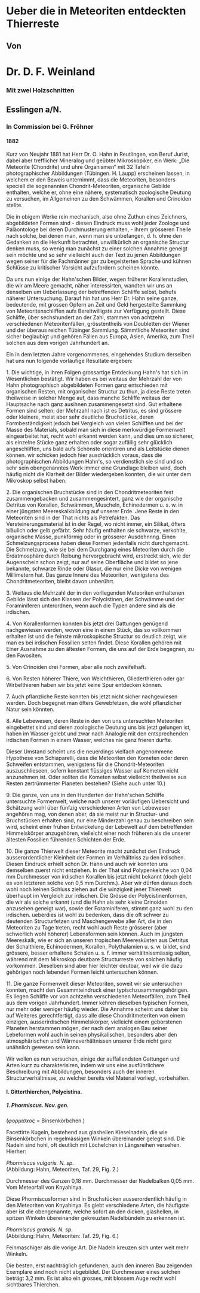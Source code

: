 # Ueber die in Meteoriten entdeckten Thierreste

## Von

# Dr. D. F. Weinland

### Mit zwei Holzschnitten

## Esslingen a/N.

### In Commission bei G. Fröhner

#### 1882

Kurz von Neujahr 1881 hat Herr Dr. O. Hahn in Reutlingen, von Beruf Jurist, dabei aber trefflicher Mineralog und geübter Mikroskopiker, ein Werk: „Die Meteorite (Chondrite) und uhre Organismen“ mit 32 Tafeln photographischer Abbildungen (Tübingen. H. Laupp) erscheinen lassen, in welchem er den Beweis unternimmt, dass die Meteoriten, besonders speciell die sogenannten Chondrit-Meteoriten, organische Gebilde enthalten, welche er, ohne eine nähere, systematisch zoologische Deutung zu versuchen, im Allgemeinen zu den Schwämmen, Korallen und Crinoiden stellte.

Die in obigem Werke rein mechanisch, also ohne Zuthun eines Zeichners, abgebildeten Formen sind - diesen Eindruck muss wohl jeder Zoologe und Paläontologe bei deren Durchmusterung erhalten, - ihrem grösseren Theile nach solche, bei denen man, wenn man sie unbefangen, d. h. ohne den Gedanken an die Herkunft betrachtet, unwillkürlich an organische Structur denken muss, so wenig man zunächst zu einer solchen Annahme geneigt sein möchte und so sehr vielleicht auch der Text zu jenen Abbildungen wegen seiner für die Fachmänner gar zu begeisterten Sprache und kühnen Schlüsse zu kritischer Vorsicht aufzufordern scheinen könnte.

Da uns nun einige der Hahn'schen Bilder, wegen früherer Korallenstudien, die wir am Meere gemacht, näher interessirten, wandten wir uns an denselben um Ueberlassung der betreffenden Schliffe selbst, behufs näherer Untersuchung. Darauf hin hat uns Herr Dr. Hahn seine ganze, bedeutende, mit grossen Opfern an Zeit und Geld hergestellte Sammlung von Meteoritenschliffen aufs Bereitwilligste zur Verfügung gestellt. Diese Schliffe, über sechshundert an der Zahl, stammen von achtzehn verschiedenen Meteoritenfällen, grösstentheils von Doubletten der Wiener und der überaus reichen Tübinger Sammlung. Sämmtliche Meteoriten sind sicher beglaubigt und gehören Fällen aus Europa, Asien, Amerika, zum Theil solchen aus dem vorigen Jahrhundert an.

Ein in dem letzten Jahre vorgenommenes, eingehendes Studium derselben hat uns nun folgende vorläufige Resultate ergeben:  

1\. Die wichtige, in ihren Folgen grossartige Entdeckung Hahn's hat sich im Wesentlichen bestätigt. Wir haben es bei weitaus der Mehrzahl der von Hahn photographisch abgebildeten Formen ganz entschieden mit organischen Resten, mit organischer Structur zu thun, ja diese Reste treten theilweise in solcher Menge auf, dass manche Schliffe weitaus der Hauptsache nach ganz ausihnen zusammengesetzt sind. Gut erhaltene Formen sind selten; der Mehrzahl nach ist es Detritus, es sind grössere oder kleinere, meist aber sehr deutliche Bruchstücke, deren Formbeständigkeit jedoch bei Vergleich von vielen Schilffen und bei der Masse des Materials, sobald man sich in diese merkwürdige Formenwelt eingearbeitet hat, recht wohl erkannt werden kann, und dies um so sicherer, als einzelne Stücke ganz erhalten oder sogar zufällig sehr glücklich angeschliffen, uns bald aufs Schönste orientiren und als Leitstücke dienen können. wir schicken jedoch hier ausdrücklich voraus, dass die photographischen Abbildungen Hahn's, so verdienstlich sie sind und so sehr sein obengenanntes Werk immer eine Grundlage bleiben wird, doch häufig nicht die Klarheit der Bilder wiedergeben konnten, die wir unter dem Mikroskop selbst haben.

2\. Die organischen Bruchstücke sind in den Chondritmeteoriten fest zusammengebacken und zusammengesintert, ganz wie der organische Detritus von Korallen, Schwämmen, Muscheln, Echinodermen u. s. w. in einer jüngsten Meereskalkbildung auf unserer Erde. Jene Reste in den Meteoriten sind in der That nichts als Petrefakten. Das Versteinerungsmaterial ist in der Regel, wo nicht immer, ein Silikat, öfters bläulich oder gelb gefärbt. Sehr häufig enthalten sie schwarze, verkohlte, organische Masse, punkförmig oder in grösserer Ausdehnnng. Einen Schmelzungsprocess haben diese Formen jedenfalls nicht durchgemacht. Die Schmelzung, wie sie bei dem Durchgang eines Meteoriten durch die Erdatmosphäre durch Reibung hervorgebracht wird, erstreckt sich, wie der Augenschein schon zeigt, nur auf seine Oberfläche und bildet so jene bekannte, schwarze Rinde oder Glasur, die nur eine Dicke von wenigen Millimetern hat. Das ganze Innere des Meteoriten, wenigstens des Chondritmeteoriten, bleibt davon unberührt.

3\. Weitaus die Mehrzahl der in den vorliegenden Meteoriten enthaltenen Gebilde lässt sich den Klassen der Polycistinen, der Schwämme und der Foraminiferen unterordnen, wenn auch die Typen andere sind als die irdischen.

4\. Von Korallenformen konnten bis jetzt drei Gattungen genügend nachgewiesen werden, wovon eine in einem Stück, das so vollkommen erhalten ist und die feinste mikroskopische Structur so deutlich zeigt, wie man es bei irdischen Fossilien selten findet. Diese Korallen gehören mit Einer Ausnahme zu den ältesten Formen, die uns auf der Erde begegnen, zu den Favositen.

5\. Von Crinoiden drei Formen, aber alle noch zweifelhaft.

6\. Von Resten höherer Thiere, von Weichthieren, Gliederthieren oder gar Wirbelthieren haben wir bis jetzt keine Spur entdecken können.

7\. Auch pflanzliche Reste konnten bis jetzt nicht sicher nachgewiesen werden. Doch begegnet man öfters Gewebfetzen, die wohl pflanzlicher Natur sein könnten.

8\. Alle Lebewesen, deren Reste in den von uns untersuchten Meteoriten eingebettet sind und deren zoologische Deutung uns bis jetzt gelungen ist, haben im Wasser gelebt und zwar nach Analogie mit den entsprechenden irdischen Formen in einem Wasser, welches nie ganz frieren durfte.

Dieser Umstand scheint uns die neuerdings vielfach angenommene Hypothese von Schiaparelli, dass die Meteoriten den Kometen oder deren Schweifen entstammen, wenigstens für die Chondrit-Meteoriten auszuschlieseen, sofern konstant flüssiges Wasser auf Kometen nicht anzunehmen ist. Oder sollten die Kometen selbst vielleicht theilweise aus Resten zertrümmerter Planeten bestehen? (Siehe auch unter 10.)

9\. Die ganze, von uns in den Hunderten der Hahn'schen Schliffe untersuchte Formenwelt, welche nach unserer vorläufigen Uebersicht und Schätzung wohl über fünfzig verschiedenen Arten von Lebewesen angehören mag, von denen aber, da sie meist nur in Structur- und Bruchstücken erhalten sind, nur eine Minderzahl genau zu beschreiben sein wird, scheint einer frühen Entwickelung der Lebewelt auf dem betreffenden Himmelskörper anzugehören, vielleicht einer noch früheren als die unserer ältesten Fossilien führenden Schichten der Erde.

10\. Die ganze Thierwelt dieser Meteorite macht zunächst den Eindruck ausserordentlicher Kleinheit der Formen im Verhältniss zu den irdischen. Diesen Eindruck erhielt schon Dr. Hahn und auch wir konnten uns demselben zuerst nicht entziehen. In der That sind Polypenkelche von 0,04 mm Durchmesser von irdischen Korallen bis jetzt nicht bekannt (doch giebt es von letzteren solche von 0,5 mm Durchm.). Aber wir dürfen daraus doch wohl noch keinen Schluss ziehen auf die winzigkeit jener Thierwelt überhaupt im Vergleich zur irdischen. Die Grösse der Polycistinenformen, die wir als solche erkannt (und die Hahn als sehr kleine Crinoiden anzusehen geneigt war), sowie der Foraminiferen, stimmt ganz wohl zu den irdischen. ueberdies ist wohl zu bedenken, dass die oft schwer zu deutenden Structurfetzen und Maschengewebe aller Art, die in den Meteoriten zu Tage treten, recht wohl auch Reste grösserer (aber schwerlich wohl höherer) Lebensformen sein können. Auch im jüngsten Meereskalk, wie er sich an unseren tropischen Meeresküsten aus Detritus der Schalthiere, Echinodermen, Korallen, Polythalamien u. s. w. bildet, sind grössere, besser erhaltene Schalen u. s. f. immer verhältnissmässig selten, während mit dem Mikroskop deutbare Structurreste von solchen häufig vorkommen. Dieselben sind aber hier leichter deutbar, weil wir die dazu gehörigen noch lebenden Formen leicht untersuchen können.

11\. Die ganze Formenwelt dieser Meteoriten, soweit wir sie untersuchen konnten, macht den Gesammteindruck einer typischzusammengehörigen. Es liegen Schliffe vor von achtzehn verschiedenen Meteorfällen, zum Theil aus dem vorigen Jahrhundert. Immer kehren dieselben typischen Formen, nur mehr oder weniger häufig wieder. Die Annahme scheint uns daher bis auf Weiteres gerechtfertigt, dass alle diese Chondritmeteriten von einem einzigen, ausserirdischen Himmelskörper, vielleicht einem geborstenen Planeten herstammen mögen, der nach dem analogen Bau seiner Lebeformen wohl auch in seinen physikalischen, besonders aber den atmosphärischen und Wärmeverhältnissen unserer Erde nicht ganz unähnlich gewesen sein kann.

Wir wollen es nun versuchen, einige der auffallendsten Gattungen und Arten kurz zu charakterisiren, indem wir uns eine ausführlichere Beschreibung mit Abbildungen, besonders auch der inneren Structurverhältnisse, zu welcher bereits viel Material vorliegt, vorbehalten.

#### I. Gitterthierchen, Polycistina.  
##### 1. Phormiscus. Nov. gen.  

(_φορμισxος_ = Binsenkörbchen.)  

Facettirte Kugeln, bestehend aus glashellen Kieselnadeln, die wie Binsenkörbchen in regelmässigen Winkeln übereinander gelegt sind. Die Nadeln sind hohl, oft deutlich mit Löchelchen in Längsreihen versehen. Hierher:  

_Phormiscus vulgaris. N. sp._  
(Abbildung: Hahn, Meteoriten, Taf. 29, Fig. 2.)  

Durchmesser des Ganzen 0,18 mm. Durchmesser der Nadelbalken 0,05 mm. Vom Meteorfall von Knyahinya.

Diese Phormiscusformen sind in Bruchstücken ausserordentlich häufig in den Meteoriten von Knyahinya. Es giebt verschiedene Arten, die häufigste aber ist die obengenannte, welche sofort an den dicken, glashellen, in spitzen Winkeln übereinander gekreuzten Nadelbündeln zu erkennen ist.

_Phormiscus grandis. N. sp._  
(Abbildung: Hahn, Meteoriten: Taf. 29, Fig. 6.)  

Feinmaschiger als die vorige Art. Die Nadeln kreuzen sich unter weit mehr Winkeln.

Die besten, erst nachträglich gefundenen, auch den inneren Bau zeigenden Exemplare sind noch nicht abgebildet. Der Durchmesser eines solchen beträgt 3,2 mm. Es ist also ein grosses, mit blossem Auge recht wohl sichtbares Thierchen.
